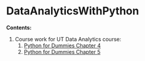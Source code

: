 # DataAnalyticsWithPython

<b>Contents:</b>
<ol>
<li>Course work for UT Data Analytics course:
  <ol>
    <li><a href="https://github.com/radhikaghosh/DataSciencePython/blob/master/PythonForDummiesCh4.ipynb">Python for Dummies Chapter 4</a></li>
    <li><a href="https://github.com/radhikaghosh/DataSciencePython/blob/master/PythonForDummiesCh5.ipynb">Python for Dummies Chapter 5</a></li>
  </ol>
</li>
</ol>
